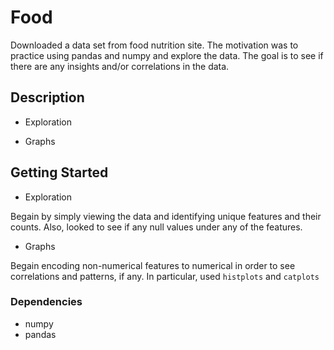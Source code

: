 # Food

Downloaded a data set from food nutrition site. The motivation was to practice using pandas and numpy and explore the data. The goal is to see
if there are any insights and/or correlations in the data.

## Description

* Exploration

* Graphs

## Getting Started

* Exploration

Begain by simply viewing the data and identifying unique features and their counts. Also, looked to see if any null values under any of the features.

* Graphs

Begain encoding non-numerical features to numerical in order to see correlations and patterns, if any. In particular, used `histplots` and `catplots`

### Dependencies

* numpy
* pandas
